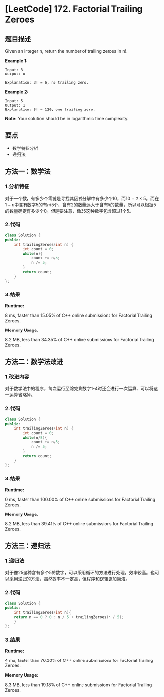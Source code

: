 # [LeetCode] 172. Factorial Trailing Zeroes

## 题目描述

Given an integer n, return the number of trailing zeroes in n!.

**Example 1:**

```
Input: 3
Output: 0

Explanation: 3! = 6, no trailing zero.
```

**Example 2:**

```
Input: 5
Output: 1
Explanation: 5! = 120, one trailing zero.
```

**Note:** Your solution should be in logarithmic time complexity.


## 要点

* 数学特征分析
* 递归法

## 方法一：数学法

### 1.分析特征

对于一个数，有多少个零就是寻找其因式分解中有多少个$10$，而$10=2\times 5$。而在$1-n$中含有数字$5$的有$n/5$个，含有$2$的数量远大于含有$5$的数量，所以可以根据$5$的数量确定有多少个$0$。但是要注意，像$25$这种数字包含超过1个$5$。

### 2.代码

```C++
class Solution {
public:
    int trailingZeroes(int n) {
        int count = 0;
        while(n){
            count += n/5;
            n /= 5;
        }
        return count;
    }
};
```

### 3.结果

**Runtime:** 

8 ms, faster than 15.05% of C++ online submissions for Factorial Trailing Zeroes.

**Memory Usage:** 

8.2 MB, less than 34.35% of C++ online submissions for Factorial Trailing Zeroes.

## 方法二：数学法改进

### 1.改进内容

对于数学法中的程序，每次运行至除完剩数字1-4时还会进行一次运算，可以将这一运算省略掉。
### 2.代码

```C++
class Solution {
public:
    int trailingZeroes(int n) {
        int count = 0;
        while(n/5){
            count += n/5;
            n /= 5;
        }
        return count;
    }
};
```

### 3.结果
**Runtime:** 

0 ms, faster than 100.00% of C++ online submissions for Factorial Trailing Zeroes.

**Memory Usage:** 

8.2 MB, less than 39.41% of C++ online submissions for Factorial Trailing Zeroes.

## 方法三：递归法

### 1.递归法

对于像$25$这种含有多个$5$的数字，可以采用循环的方法进行处理，效率较高。也可以采用递归的方法，虽然效率不一定高，但程序和逻辑更加简洁。

### 2.代码

```C++
class Solution {
public:
    int trailingZeroes(int n){
    return n == 0 ? 0 : n / 5 + trailingZeroes(n / 5);
    }
};
```

### 3.结果

**Runtime:** 

4 ms, faster than 76.30% of C++ online submissions for Factorial Trailing Zeroes.

**Memory Usage:** 

8.3 MB, less than 19.18% of C++ online submissions for Factorial Trailing Zeroes.

